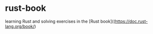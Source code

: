 # rust-book
learning Rust and solving exercises in the [Rust book]((https://doc.rust-lang.org/book/)

